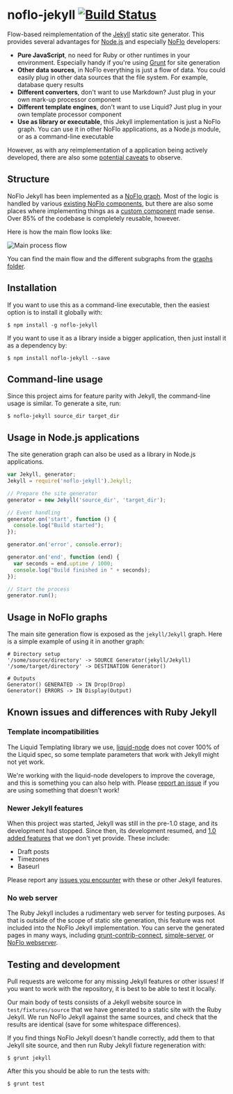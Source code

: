 noflo-jekyll [![Build Status](https://travis-ci.org/the-grid/noflo-jekyll.png?branch=master)](https://travis-ci.org/the-grid/noflo-jekyll)
============

Flow-based reimplementation of the [Jekyll](http://jekyllrb.com/) static site generator. This provides several advantages for [Node.js](http://nodejs.org/) and especially [NoFlo](http://noflojs.org/) developers:

* **Pure JavaScript**, no need for Ruby or other runtimes in your environment. Especially handy if you're using [Grunt](http://gruntjs.com/) for site generation
* **Other data sources**, in NoFlo everything is just a flow of data. You could easily plug in other data sources that the file system. For example, database query results
* **Different converters**, don't want to use Markdown? Just plug in your own mark-up processor component
* **Different template engines**, don't want to use Liquid? Just plug in your own template processor component
* **Use as library or executable**, this Jekyll implementation is just a NoFlo graph. You can use it in other NoFlo applications, as a Node.js module, or as a command-line executable

However, as with any reimplementation of a application being actively developed, there are also some [potential caveats](#known-issues-and-differences-with-ruby-jekyll) to observe.

## Structure

NoFlo Jekyll has been implemented as a [NoFlo graph](http://noflojs.org/documentation/). Most of the logic is handled by various [existing NoFlo components](http://noflojs.org/component/), but there are also some places where implementing things as a [custom component](https://github.com/the-grid/noflo-jekyll/tree/master/components) made sense. Over 85% of the codebase is completely reusable, however.

Here is how the main flow looks like:

![Main process flow](http://cdn.thegrid.io.s3.amazonaws.com/noflo/kickstarter/images/cards-v4-kickstarter-up.jpg)

You can find the main flow and the different subgraphs from the [graphs folder](https://github.com/the-grid/noflo-jekyll/tree/master/graphs).

## Installation

If you want to use this as a command-line executable, then the easiest option is to install it globally with:

    $ npm install -g noflo-jekyll

If you want to use it as a library inside a bigger application, then just install it as a dependency by:

    $ npm install noflo-jekyll --save

## Command-line usage

Since this project aims for feature parity with Jekyll, the command-line usage is similar. To generate a site, run:

    $ noflo-jekyll source_dir target_dir

## Usage in Node.js applications

The site generation graph can also be used as a library in Node.js applications.

``` javascript
var Jekyll, generator;
Jekyll = require('noflo-jekyll').Jekyll;

// Prepare the site generator
generator = new Jekyll('source_dir', 'target_dir');

// Event handling
generator.on('start', function () {
  console.log("Build started");
});

generator.on('error', console.error);

generator.on('end', function (end) {
  var seconds = end.uptime / 1000;
  console.log("Build finished in " + seconds);
});

// Start the process
generator.run();
```

## Usage in NoFlo graphs

The main site generation flow is exposed as the `jekyll/Jekyll` graph. Here is a simple example of using it in another graph:

``` fbp
# Directory setup
'/some/source/directory' -> SOURCE Generator(jekyll/Jekyll)
'/some/target/directory' -> DESTINATION Generator()

# Outputs
Generator() GENERATED -> IN Drop(Drop)
Generator() ERRORS -> IN Display(Output)
```

## Known issues and differences with Ruby Jekyll

### Template incompatibilities

The Liquid Templating library we use, [liquid-node](https://github.com/sirlantis/liquid-node) does not cover 100% of the Liquid spec, so some template parameters that work with Jekyll might not yet work.

We're working with the liquid-node developers to improve the coverage, and this is something you can also help with. Please [report an issue](https://github.com/sirlantis/liquid-node/issues) if you are using something that doesn't work!

### Newer Jekyll features

When this project was started, Jekyll was still in the pre-1.0 stage, and its development had stopped. Since then, its development resumed, and [1.0 added features](http://jekyllrb.com/docs/upgrading/) that we don't yet provide. These include:

* Draft posts
* Timezones
* Baseurl

Please report any [issues you encounter](https://github.com/the-grid/noflo-jekyll/issues) with these or other Jekyll features.

### No web server

The Ruby Jekyll includes a rudimentary web server for testing purposes. As that is outside of the scope of static site generation, this feature was not included into the NoFlo Jekyll implementation. You can serve the generated pages in many ways, including [grunt-contrib-connect](https://npmjs.org/package/grunt-contrib-connect), [simple-server](https://npmjs.org/package/simple-server), or [NoFlo webserver](http://noflojs.org/library/noflo-webserver/).

## Testing and development

Pull requests are welcome for any missing Jekyll features or other issues! If you want to work with the repository, it is best to be able to test it locally.

Our main body of tests consists of a Jekyll website source in `test/fixtures/source` that we have generated to a static site with the Ruby Jekyll. We run NoFlo Jekyll against the same sources, and check that the results are identical (save for some whitespace differences).

If you find things NoFlo Jekyll doesn't handle correctly, add them to that Jekyll site source, and then run Ruby Jekyll fixture regeneration with:

    $ grunt jekyll

After this you should be able to run the tests with:

    $ grunt test
